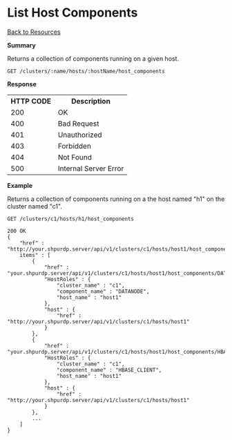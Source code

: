 <!---
Licensed to the Apache Software Foundation (ASF) under one or more
contributor license agreements. See the NOTICE file distributed with
this work for additional information regarding copyright ownership.
The ASF licenses this file to You under the Apache License, Version 2.0
(the "License"); you may not use this file except in compliance with
the License. You may obtain a copy of the License at

http://www.apache.org/licenses/LICENSE-2.0

Unless required by applicable law or agreed to in writing, software
distributed under the License is distributed on an "AS IS" BASIS,
WITHOUT WARRANTIES OR CONDITIONS OF ANY KIND, either express or implied.
See the License for the specific language governing permissions and
limitations under the License.
-->

List Host Components
=====

[Back to Resources](index.md#resources)

**Summary**

Returns a collection of components running on a given host.

    GET /clusters/:name/hosts/:hostName/host_components

**Response**
<table>
  <tr>
    <th>HTTP CODE</th>
    <th>Description</th>
  </tr>
  <tr>
    <td>200</td>
    <td>OK</td>  
  </tr>
  <tr>
    <td>400</td>
    <td>Bad Request</td>  
  </tr>
  <tr>
    <td>401</td>
    <td>Unauthorized</td>  
  </tr>
  <tr>
    <td>403</td>
    <td>Forbidden</td>  
  </tr> 
  <tr>
    <td>404</td>
    <td>Not Found</td>  
  </tr>
  <tr>
    <td>500</td>
    <td>Internal Server Error</td>  
  </tr>
</table>



**Example**

Returns a collection of components running on a the host named "h1" on the cluster named "c1".

    GET /clusters/c1/hosts/h1/host_components

    200 OK
    {
    	"href" : "http://your.shpurdp.server/api/v1/clusters/c1/hosts/host1/host_components",
    	items" : [
    		{
      			"href" : "your.shpurdp.server/api/v1/clusters/c1/hosts/host1/host_components/DATANODE",
      			"HostRoles" : {
        			"cluster_name" : "c1",
        			"component_name" : "DATANODE",
        			"host_name" : "host1"
      			},
      			"host" : {
        			"href" : "http://your.shpurdp.server/api/v1/clusters/c1/hosts/host1"
      			}
    		},
			{
      			"href" : "your.shpurdp.server/api/v1/clusters/c1/hosts/host1/host_components/HBASE_CLIENT",
      			"HostRoles" : {
        			"cluster_name" : "c1",
        			"component_name" : "HBASE_CLIENT",
        			"host_name" : "host1"
      			},
      			"host" : {
        			"href" : "http://your.shpurdp.server/api/v1/clusters/c1/hosts/host1"
      			}
    		},
    		...
		]
	}